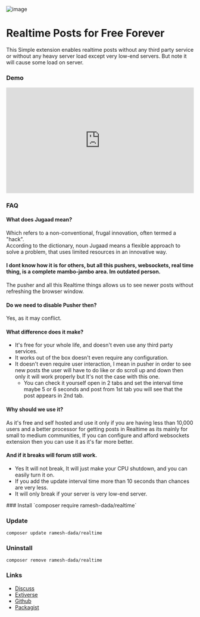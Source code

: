 ![image](https://extiverse.com/extension/ramesh-dada/realtime/open-graph-image)
# Realtime Posts for Free Forever
This Simple extension enables realtime posts without any third party service or without any heavy server load except very low-end servers. But note it will cause some load on server.
<h3>Demo</h3>
<p><span data-s9e-mediaembed="youtube" style="display:inline-block;width:100%;max-width:640px"><span style="display:block;overflow:hidden;position:relative;padding-bottom:56.25%"><iframe allowfullscreen="" loading="lazy" scrolling="no" style="background:url(https://i.ytimg.com/vi/XqkG827XXEg/hqdefault.jpg) 50% 50% / cover;border:0;height:100%;left:0;position:absolute;width:100%" src="https://www.youtube.com/embed/XqkG827XXEg"></iframe></span></span></p>
<h3>FAQ</h3>
<h4>What does Jugaad mean?</h4>
<p>Which refers to a non-conventional, frugal innovation, often termed a "hack".<br>
According to the dictionary, noun Jugaad means a flexible approach to solve a problem, that uses limited resources in an innovative way.</p>

<h4>I dont know how it is for others, but all this pushers, websockets, real time thing, is a complete mambo-jambo area. Im outdated person.</h4>

<p>The pusher and all this Realtime things allows us to see newer posts without refreshing the browser window.</p>

<h4>Do we need to disable Pusher then?</h4>

<p>Yes, as it may conflict.</p>

<h4>What difference does it make?</h4>

<ul><li>It's free for your whole life, and doesn't even use any third party services. </li>
<li>It works out of the box doesn't even require any configuration.</li>
<li>It doesn't even require user interaction, I mean in pusher in order to see new posts the user will have to do like or do scroll up and down then only it will work properly but It's not the case with this one.
 <ul><li>You can check it yourself open in 2 tabs and set the interval time maybe 5 or 6 seconds and post from 1st tab you will see that the post appears in 2nd tab.</li></ul></li></ul>

<h4>Why should we use it?</h4>

<p>As it's free and self hosted and use it only if you are having less than 10,000 users and a better processor for getting posts in Realtime as its mainly for small to medium communities, If you can configure and afford websockets extension then you can use it as it's far more better.</p>

<h4>And if it breaks will forum still work.</h4>

<ul><li>Yes It will not break, It will just make your CPU shutdown, and you can easily turn it on.</li>
<li>If you add the update interval time more than 10 seconds than chances are very less.</li>
<li>It will only break if your server is very low-end server.</li></ul>
### Install 
`composer require ramesh-dada/realtime`

### Update
`composer update ramesh-dada/realtime`

### Uninstall 
`composer remove ramesh-dada/realtime`

### Links
- [Discuss](https://discuss.flarum.org/d/28069)
- [Extiverse](https://extiverse.com/extension/ramesh-dada/realtime)
- [Github](https://github.com/ramesh-dada/realtime)
- [Packagist](https://packagist.org/packages/ramesh-dada/realtime)
